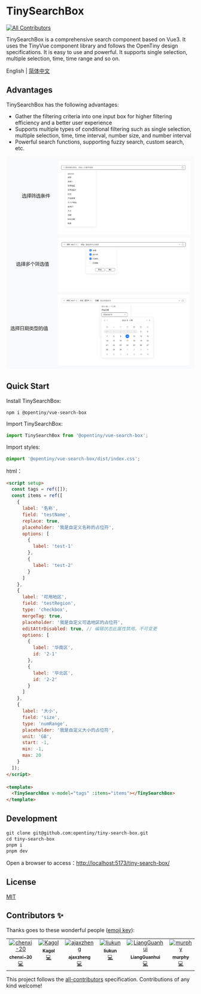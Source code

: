 # TinySearchBox
<!-- ALL-CONTRIBUTORS-BADGE:START - Do not remove or modify this section -->
[![All Contributors](https://img.shields.io/badge/all_contributors-6-orange.svg?style=flat-square)](#contributors-)
<!-- ALL-CONTRIBUTORS-BADGE:END -->

TinySearchBox is a comprehensive search component based on Vue3. It uses the TinyVue component library and follows the OpenTiny design specifications. It is easy to use and powerful. It supports single selection, multiple selection, time, time range and so on.

English | [简体中文](README.zh-CN.md)

## Advantages

TinySearchBox has the following advantages:

- Gather the filtering criteria into one input box for higher filtering efficiency and a better user experience
- Supports multiple types of conditional filtering such as single selection, multiple selection, time, time interval, number size, and number interval
- Powerful search functions, supporting fuzzy search, custom search, etc.

![TinySearchBox](TinySearchBox.png)

## Quick Start

Install TinySearchBox:

```shell
npm i @opentiny/vue-search-box
```

Import TinySearchBox:

```javascript
import TinySearchBox from '@opentiny/vue-search-box';
```

Import styles:

```css
@import '@opentiny/vue-search-box/dist/index.css';
```

html：

```html
<script setup>
  const tags = ref([]);
  const items = ref([
    {
      label: '名称',
      field: 'testName',
      replace: true,
      placeholder: '我是自定义名称的占位符',
      options: [
        {
          label: 'test-1'
        },
        {
          label: 'test-2'
        }
      ]
    },
    {
      label: '可用地区',
      field: 'testRegion',
      type: 'checkbox',
      mergeTag: true,
      placeholder: '我是自定义可选地区的占位符',
      editAttrDisabled: true, // 编辑状态此属性禁用，不可变更
      options: [
        {
          label: '华南区',
          id: '2-1'
        },
        {
          label: '华北区',
          id: '2-2'
        }
      ]
    },
    {
      label: '大小',
      field: 'size',
      type: 'numRange',
      placeholder: '我是自定义大小的占位符',
      unit: 'GB',
      start: -1,
      min: -1,
      max: 20
    }
  ]);
</script>

<template>
  <TinySearchBox v-model="tags" :items="items"></TinySearchBox>
</template>
```

## Development

```shell
git clone git@github.com:opentiny/tiny-search-box.git
cd tiny-search-box
pnpm i
pnpm dev
```

Open a browser to access：[http://localhost:5173/tiny-search-box/](http://localhost:5173/tiny-search-box/)

## License

[MIT](LICENSE)

## Contributors ✨

Thanks goes to these wonderful people ([emoji key](https://allcontributors.org/docs/en/emoji-key)):

<!-- ALL-CONTRIBUTORS-LIST:START - Do not remove or modify this section -->
<!-- prettier-ignore-start -->
<!-- markdownlint-disable -->
<table>
  <tbody>
    <tr>
      <td align="center" valign="top" width="12.5%"><a href="https://github.com/chenxi-20"><img src="https://avatars.githubusercontent.com/u/76168465?v=4?s=100" width="100px;" alt="chenxi-20"/><br /><sub><b>chenxi-20</b></sub></a><br /><a href="https://github.com/opentiny/tiny-search-box/commits?author=chenxi-20" title="Code">💻</a></td>
      <td align="center" valign="top" width="12.5%"><a href="https://kagol.github.io/blogs"><img src="https://avatars.githubusercontent.com/u/9566362?v=4?s=100" width="100px;" alt="Kagol"/><br /><sub><b>Kagol</b></sub></a><br /><a href="https://github.com/opentiny/tiny-search-box/commits?author=kagol" title="Code">💻</a></td>
      <td align="center" valign="top" width="12.5%"><a href="https://github.com/zzcr"><img src="https://avatars.githubusercontent.com/u/18521562?v=4?s=100" width="100px;" alt="ajaxzheng"/><br /><sub><b>ajaxzheng</b></sub></a><br /><a href="https://github.com/opentiny/tiny-search-box/commits?author=zzcr" title="Code">💻</a></td>
      <td align="center" valign="top" width="12.5%"><a href="https://github.com/discreted66"><img src="https://avatars.githubusercontent.com/u/190872652?v=4?s=100" width="100px;" alt="liukun"/><br /><sub><b>liukun</b></sub></a><br /><a href="https://github.com/opentiny/tiny-search-box/commits?author=discreted66" title="Code">💻</a></td>
      <td align="center" valign="top" width="12.5%"><a href="https://github.com/liangguanhui0117"><img src="https://avatars.githubusercontent.com/u/28801619?v=4?s=100" width="100px;" alt="LiangGuanhui"/><br /><sub><b>LiangGuanhui</b></sub></a><br /><a href="https://github.com/opentiny/tiny-search-box/commits?author=liangguanhui0117" title="Code">💻</a></td>
      <td align="center" valign="top" width="12.5%"><a href="https://github.com/sf-think"><img src="https://avatars.githubusercontent.com/u/49143768?v=4?s=100" width="100px;" alt="murphy"/><br /><sub><b>murphy</b></sub></a><br /><a href="https://github.com/opentiny/tiny-search-box/commits?author=sf-think" title="Code">💻</a></td>
    </tr>
  </tbody>
</table>

<!-- markdownlint-restore -->
<!-- prettier-ignore-end -->

<!-- ALL-CONTRIBUTORS-LIST:END -->

This project follows the [all-contributors](https://github.com/all-contributors/all-contributors) specification. Contributions of any kind welcome!